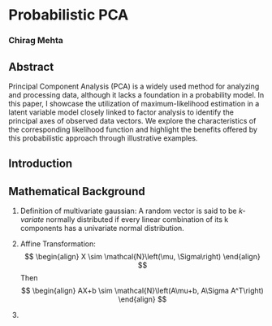 # Probabilistic PCA
### Chirag Mehta
## Abstract
Principal Component Analysis (PCA) is a widely used method for analyzing and processing data, although it lacks a foundation in a probability model. In this paper, I showcase the utilization of maximum-likelihood estimation in a latent variable model closely linked to factor analysis to identify the principal axes of observed data vectors. We explore the characteristics of the corresponding likelihood function and highlight the benefits offered by this probabilistic approach through illustrative examples.

## Introduction

## Mathematical Background
1. Definition of multivariate gaussian:
A random vector is said to be *k-variate* normally distributed if every linear combination of its k components has a univariate normal distribution.

2. Affine Transformation: 
$$
\begin{align}
X \sim \mathcal{N}\left(\mu, \Sigma\right)
\end{align}
$$
Then
$$
\begin{align}
AX+b \sim \mathcal{N}\left(A\mu+b, A\Sigma A^T\right)
\end{align}
$$

3. 

## 
